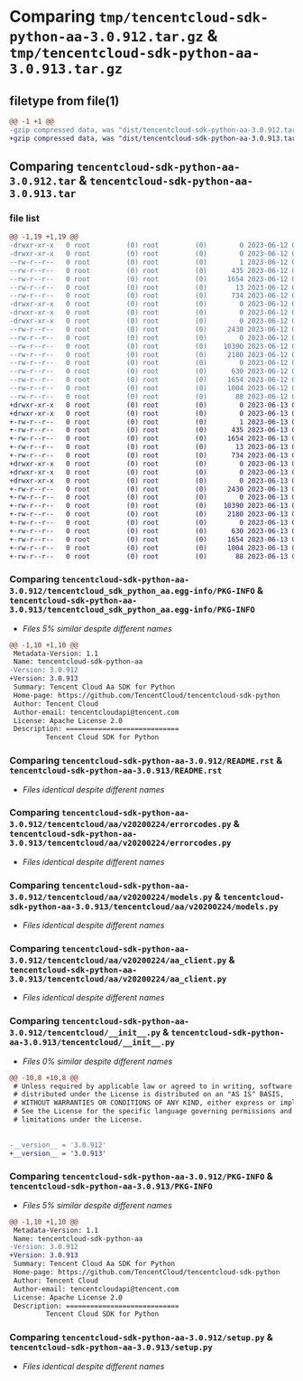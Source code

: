 # Comparing `tmp/tencentcloud-sdk-python-aa-3.0.912.tar.gz` & `tmp/tencentcloud-sdk-python-aa-3.0.913.tar.gz`

## filetype from file(1)

```diff
@@ -1 +1 @@
-gzip compressed data, was "dist/tencentcloud-sdk-python-aa-3.0.912.tar", last modified: Mon Jun 12 02:54:48 2023, max compression
+gzip compressed data, was "dist/tencentcloud-sdk-python-aa-3.0.913.tar", last modified: Tue Jun 13 01:58:56 2023, max compression
```

## Comparing `tencentcloud-sdk-python-aa-3.0.912.tar` & `tencentcloud-sdk-python-aa-3.0.913.tar`

### file list

```diff
@@ -1,19 +1,19 @@
-drwxr-xr-x   0 root         (0) root         (0)        0 2023-06-12 02:54:48.000000 tencentcloud-sdk-python-aa-3.0.912/
-drwxr-xr-x   0 root         (0) root         (0)        0 2023-06-12 02:54:48.000000 tencentcloud-sdk-python-aa-3.0.912/tencentcloud_sdk_python_aa.egg-info/
--rw-r--r--   0 root         (0) root         (0)        1 2023-06-12 02:54:48.000000 tencentcloud-sdk-python-aa-3.0.912/tencentcloud_sdk_python_aa.egg-info/dependency_links.txt
--rw-r--r--   0 root         (0) root         (0)      435 2023-06-12 02:54:48.000000 tencentcloud-sdk-python-aa-3.0.912/tencentcloud_sdk_python_aa.egg-info/SOURCES.txt
--rw-r--r--   0 root         (0) root         (0)     1654 2023-06-12 02:54:48.000000 tencentcloud-sdk-python-aa-3.0.912/tencentcloud_sdk_python_aa.egg-info/PKG-INFO
--rw-r--r--   0 root         (0) root         (0)       13 2023-06-12 02:54:48.000000 tencentcloud-sdk-python-aa-3.0.912/tencentcloud_sdk_python_aa.egg-info/top_level.txt
--rw-r--r--   0 root         (0) root         (0)      734 2023-06-12 02:54:48.000000 tencentcloud-sdk-python-aa-3.0.912/README.rst
-drwxr-xr-x   0 root         (0) root         (0)        0 2023-06-12 02:54:48.000000 tencentcloud-sdk-python-aa-3.0.912/tencentcloud/
-drwxr-xr-x   0 root         (0) root         (0)        0 2023-06-12 02:54:48.000000 tencentcloud-sdk-python-aa-3.0.912/tencentcloud/aa/
-drwxr-xr-x   0 root         (0) root         (0)        0 2023-06-12 02:54:48.000000 tencentcloud-sdk-python-aa-3.0.912/tencentcloud/aa/v20200224/
--rw-r--r--   0 root         (0) root         (0)     2430 2023-06-12 02:54:48.000000 tencentcloud-sdk-python-aa-3.0.912/tencentcloud/aa/v20200224/errorcodes.py
--rw-r--r--   0 root         (0) root         (0)        0 2023-06-12 02:54:48.000000 tencentcloud-sdk-python-aa-3.0.912/tencentcloud/aa/v20200224/__init__.py
--rw-r--r--   0 root         (0) root         (0)    10390 2023-06-12 02:54:48.000000 tencentcloud-sdk-python-aa-3.0.912/tencentcloud/aa/v20200224/models.py
--rw-r--r--   0 root         (0) root         (0)     2180 2023-06-12 02:54:48.000000 tencentcloud-sdk-python-aa-3.0.912/tencentcloud/aa/v20200224/aa_client.py
--rw-r--r--   0 root         (0) root         (0)        0 2023-06-12 02:54:48.000000 tencentcloud-sdk-python-aa-3.0.912/tencentcloud/aa/__init__.py
--rw-r--r--   0 root         (0) root         (0)      630 2023-06-12 02:54:48.000000 tencentcloud-sdk-python-aa-3.0.912/tencentcloud/__init__.py
--rw-r--r--   0 root         (0) root         (0)     1654 2023-06-12 02:54:48.000000 tencentcloud-sdk-python-aa-3.0.912/PKG-INFO
--rw-r--r--   0 root         (0) root         (0)     1004 2023-06-12 02:54:48.000000 tencentcloud-sdk-python-aa-3.0.912/setup.py
--rw-r--r--   0 root         (0) root         (0)       88 2023-06-12 02:54:48.000000 tencentcloud-sdk-python-aa-3.0.912/setup.cfg
+drwxr-xr-x   0 root         (0) root         (0)        0 2023-06-13 01:58:56.000000 tencentcloud-sdk-python-aa-3.0.913/
+drwxr-xr-x   0 root         (0) root         (0)        0 2023-06-13 01:58:56.000000 tencentcloud-sdk-python-aa-3.0.913/tencentcloud_sdk_python_aa.egg-info/
+-rw-r--r--   0 root         (0) root         (0)        1 2023-06-13 01:58:56.000000 tencentcloud-sdk-python-aa-3.0.913/tencentcloud_sdk_python_aa.egg-info/dependency_links.txt
+-rw-r--r--   0 root         (0) root         (0)      435 2023-06-13 01:58:56.000000 tencentcloud-sdk-python-aa-3.0.913/tencentcloud_sdk_python_aa.egg-info/SOURCES.txt
+-rw-r--r--   0 root         (0) root         (0)     1654 2023-06-13 01:58:56.000000 tencentcloud-sdk-python-aa-3.0.913/tencentcloud_sdk_python_aa.egg-info/PKG-INFO
+-rw-r--r--   0 root         (0) root         (0)       13 2023-06-13 01:58:56.000000 tencentcloud-sdk-python-aa-3.0.913/tencentcloud_sdk_python_aa.egg-info/top_level.txt
+-rw-r--r--   0 root         (0) root         (0)      734 2023-06-13 01:58:56.000000 tencentcloud-sdk-python-aa-3.0.913/README.rst
+drwxr-xr-x   0 root         (0) root         (0)        0 2023-06-13 01:58:56.000000 tencentcloud-sdk-python-aa-3.0.913/tencentcloud/
+drwxr-xr-x   0 root         (0) root         (0)        0 2023-06-13 01:58:56.000000 tencentcloud-sdk-python-aa-3.0.913/tencentcloud/aa/
+drwxr-xr-x   0 root         (0) root         (0)        0 2023-06-13 01:58:56.000000 tencentcloud-sdk-python-aa-3.0.913/tencentcloud/aa/v20200224/
+-rw-r--r--   0 root         (0) root         (0)     2430 2023-06-13 01:58:56.000000 tencentcloud-sdk-python-aa-3.0.913/tencentcloud/aa/v20200224/errorcodes.py
+-rw-r--r--   0 root         (0) root         (0)        0 2023-06-13 01:58:56.000000 tencentcloud-sdk-python-aa-3.0.913/tencentcloud/aa/v20200224/__init__.py
+-rw-r--r--   0 root         (0) root         (0)    10390 2023-06-13 01:58:56.000000 tencentcloud-sdk-python-aa-3.0.913/tencentcloud/aa/v20200224/models.py
+-rw-r--r--   0 root         (0) root         (0)     2180 2023-06-13 01:58:56.000000 tencentcloud-sdk-python-aa-3.0.913/tencentcloud/aa/v20200224/aa_client.py
+-rw-r--r--   0 root         (0) root         (0)        0 2023-06-13 01:58:56.000000 tencentcloud-sdk-python-aa-3.0.913/tencentcloud/aa/__init__.py
+-rw-r--r--   0 root         (0) root         (0)      630 2023-06-13 01:58:56.000000 tencentcloud-sdk-python-aa-3.0.913/tencentcloud/__init__.py
+-rw-r--r--   0 root         (0) root         (0)     1654 2023-06-13 01:58:56.000000 tencentcloud-sdk-python-aa-3.0.913/PKG-INFO
+-rw-r--r--   0 root         (0) root         (0)     1004 2023-06-13 01:58:56.000000 tencentcloud-sdk-python-aa-3.0.913/setup.py
+-rw-r--r--   0 root         (0) root         (0)       88 2023-06-13 01:58:56.000000 tencentcloud-sdk-python-aa-3.0.913/setup.cfg
```

### Comparing `tencentcloud-sdk-python-aa-3.0.912/tencentcloud_sdk_python_aa.egg-info/PKG-INFO` & `tencentcloud-sdk-python-aa-3.0.913/tencentcloud_sdk_python_aa.egg-info/PKG-INFO`

 * *Files 5% similar despite different names*

```diff
@@ -1,10 +1,10 @@
 Metadata-Version: 1.1
 Name: tencentcloud-sdk-python-aa
-Version: 3.0.912
+Version: 3.0.913
 Summary: Tencent Cloud Aa SDK for Python
 Home-page: https://github.com/TencentCloud/tencentcloud-sdk-python
 Author: Tencent Cloud
 Author-email: tencentcloudapi@tencent.com
 License: Apache License 2.0
 Description: ============================
         Tencent Cloud SDK for Python
```

### Comparing `tencentcloud-sdk-python-aa-3.0.912/README.rst` & `tencentcloud-sdk-python-aa-3.0.913/README.rst`

 * *Files identical despite different names*

### Comparing `tencentcloud-sdk-python-aa-3.0.912/tencentcloud/aa/v20200224/errorcodes.py` & `tencentcloud-sdk-python-aa-3.0.913/tencentcloud/aa/v20200224/errorcodes.py`

 * *Files identical despite different names*

### Comparing `tencentcloud-sdk-python-aa-3.0.912/tencentcloud/aa/v20200224/models.py` & `tencentcloud-sdk-python-aa-3.0.913/tencentcloud/aa/v20200224/models.py`

 * *Files identical despite different names*

### Comparing `tencentcloud-sdk-python-aa-3.0.912/tencentcloud/aa/v20200224/aa_client.py` & `tencentcloud-sdk-python-aa-3.0.913/tencentcloud/aa/v20200224/aa_client.py`

 * *Files identical despite different names*

### Comparing `tencentcloud-sdk-python-aa-3.0.912/tencentcloud/__init__.py` & `tencentcloud-sdk-python-aa-3.0.913/tencentcloud/__init__.py`

 * *Files 0% similar despite different names*

```diff
@@ -10,8 +10,8 @@
 # Unless required by applicable law or agreed to in writing, software
 # distributed under the License is distributed on an "AS IS" BASIS,
 # WITHOUT WARRANTIES OR CONDITIONS OF ANY KIND, either express or implied.
 # See the License for the specific language governing permissions and
 # limitations under the License.
 
 
-__version__ = '3.0.912'
+__version__ = '3.0.913'
```

### Comparing `tencentcloud-sdk-python-aa-3.0.912/PKG-INFO` & `tencentcloud-sdk-python-aa-3.0.913/PKG-INFO`

 * *Files 5% similar despite different names*

```diff
@@ -1,10 +1,10 @@
 Metadata-Version: 1.1
 Name: tencentcloud-sdk-python-aa
-Version: 3.0.912
+Version: 3.0.913
 Summary: Tencent Cloud Aa SDK for Python
 Home-page: https://github.com/TencentCloud/tencentcloud-sdk-python
 Author: Tencent Cloud
 Author-email: tencentcloudapi@tencent.com
 License: Apache License 2.0
 Description: ============================
         Tencent Cloud SDK for Python
```

### Comparing `tencentcloud-sdk-python-aa-3.0.912/setup.py` & `tencentcloud-sdk-python-aa-3.0.913/setup.py`

 * *Files identical despite different names*

